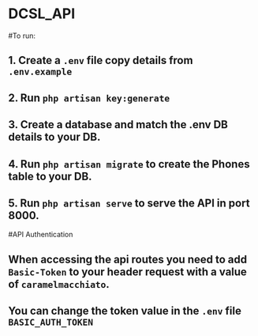 # DCSL_API

#To run:
## 1. Create a `.env` file copy details from `.env.example`
## 2. Run `php artisan key:generate`
## 3. Create a database and match the .env DB details to your DB.
## 4. Run `php artisan migrate` to create the Phones table to your DB.
## 5. Run `php artisan serve` to serve the API in port 8000.

#API Authentication
## When accessing the api routes you need to add `Basic-Token` to your header request with a value of `caramelmacchiato`.

## You can change the token value in the `.env` file `BASIC_AUTH_TOKEN`
